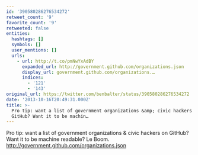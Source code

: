 ```yaml
---
id: '390580286276534272'
retweet_count: '9'
favorite_count: '9'
retweeted: false
entities:
  hashtags: []
  symbols: []
  user_mentions: []
  urls:
    - url: http://t.co/pmNwYxAdBY
      expanded_url: http://government.github.com/organizations.json
      display_url: government.github.com/organizations.…
      indices:
        - '121'
        - '143'
original_url: https://twitter.com/benbalter/status/390580286276534272
date: '2013-10-16T20:49:31.000Z'
title: >-
  Pro tip: want a list of government organizations &amp; civic hackers on
  GitHub? Want it to be machin…
---
```


Pro tip: want a list of government organizations &amp; civic hackers on GitHub? Want it to be machine readable? Le Boom. http://government.github.com/organizations.json